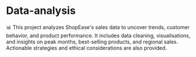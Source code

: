 # Data-analysis
📊 This project analyzes ShopEase's sales data to uncover trends, customer behavior, and product performance. It includes data cleaning, visualisations, and insights on peak months, best-selling products, and regional sales. Actionable strategies and ethical considerations are also provided.
